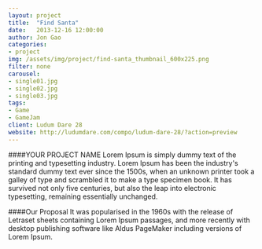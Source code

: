 ```yaml
---
layout: project
title:  "Find Santa"
date:   2013-12-16 12:00:00
author: Jon Gao
categories:
- project
img: /assets/img/project/find-santa_thumbnail_600x225.png
filter: none
carousel:
- single01.jpg
- single02.jpg
- single03.jpg
tags:
- Game
- GameJam
client: Ludum Dare 28
website: http://ludumdare.com/compo/ludum-dare-28/?action=preview
---
```

####YOUR PROJECT NAME
Lorem Ipsum is simply dummy text of the printing and typesetting industry. Lorem Ipsum has been the industry's standard dummy text ever since the 1500s, when an unknown printer took a galley of type and scrambled it to make a type specimen book. It has survived not only five centuries, but also the leap into electronic typesetting, remaining essentially unchanged.

####Our Proposal
It was popularised in the 1960s with the release of Letraset sheets containing Lorem Ipsum passages, and more recently with desktop publishing software like Aldus PageMaker including versions of Lorem Ipsum.
